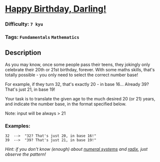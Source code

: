 # [Happy Birthday, Darling!](https://www.codewars.com/kata/5e96332d18ac870032eb735f)

### Difficulty: `7 kyu`

### Tags: `Fundamentals` `Mathematics`

## Description

As you may know, once some people pass their teens, they jokingly only celebrate their 20th or 21st birthday, forever. With some maths skills, that's totally possible - you only need to select the correct number base!

For example, if they turn 32, that's exactly 20 - in base 16... Already 39? That's just 21, in base 19!

Your task is to translate the given age to the much desired 20 (or 21) years, and indicate the number base, in the format specified below.

Note: input will be always > 21

### Examples:

```
32  -->  "32? That's just 20, in base 16!"
39  -->  "39? That's just 21, in base 19!"
```

*Hint: if you don't know (enough) about [numeral systems](https://en.wikipedia.org/wiki/Numeral_system) and [radix](https://en.wikipedia.org/wiki/Radix), just observe the pattern!*
